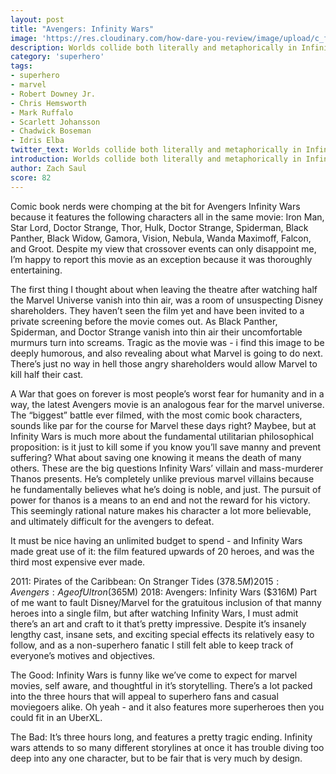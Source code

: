 ```yaml
---
layout: post
title: "Avengers: Infinity Wars"
image: 'https://res.cloudinary.com/how-dare-you-review/image/upload/c_fill,h_399,w_760/v1529037592/ZZ6069D5EB.jpg'
description: Worlds collide both literally and metaphorically in Infinity Wars - a comic book nerd's wet dream.
category: 'superhero'
tags: 
- superhero
- marvel
- Robert Downey Jr.
- Chris Hemsworth
- Mark Ruffalo
- Scarlett Johansson
- Chadwick Boseman
- Idris Elba
twitter_text: Worlds collide both literally and metaphorically in Infinity Wars - a comic book nerd's wet dream.  
introduction: Worlds collide both literally and metaphorically in Infinity Wars - a comic book nerd's wet dream.
author: Zach Saul
score: 82 
---
```



Comic book nerds were chomping at the bit for Avengers Infinity Wars because it features the following characters all in the same movie: Iron Man, Star Lord, Doctor Strange, Thor, Hulk, Doctor Strange, Spiderman, Black Panther, Black Widow, Gamora, Vision, Nebula, Wanda Maximoff, Falcon, and Groot. Despite my view that crossover events can only disappoint me, I’m happy to report this movie as an exception because it was thoroughly entertaining. 

The first thing I thought about when leaving the theatre after watching half the Marvel Universe vanish into thin air, was a room of unsuspecting Disney shareholders. They haven’t seen the film yet and have been invited to a private screening before the movie comes out. As Black Panther, Spiderman, and Doctor Strange vanish into thin air their uncomfortable murmurs turn into screams. Tragic as the movie was - i find this image to be deeply humorous, and also revealing about what Marvel is going to do next. There’s just no way in hell those angry shareholders would allow Marvel to kill half their cast.  

A War that goes on forever is most people’s worst fear for humanity and in a way, the latest Avengers movie is an analogous fear for the marvel universe. The “biggest” battle ever filmed, with the most comic book characters, sounds like par for the course for Marvel these days right? Maybee, but at Infinity Wars is much more about the fundamental utilitarian philosophical proposition: is it just to kill some if you know you’ll save manny and prevent suffering? What about saving one knowing it means the death of many others. These are the big questions Infinity Wars’ villain and mass-murderer Thanos presents. He’s completely unlike previous marvel villains because he fundamentally believes what he’s doing is noble, and just. The pursuit of power for thanos is a means to an end and not the reward for his victory. This seemingly rational nature makes his character a lot more believable, and ultimately difficult for the avengers to defeat. 

It must be nice having an unlimited budget to spend - and Infinity Wars made great use of it: the film featured upwards of 20 heroes, and was the third most expensive ever made. 

2011: Pirates of the Caribbean: On Stranger Tides ($378.5M)
2015: Avengers: Age of Ultron ($365M)
2018: Avengers: Infinity Wars ($316M)
Part of me want to fault Disney/Marvel for the gratuitous inclusion of that manny heroes into a single film, but after watching Infinity Wars, I must admit there’s an art and craft to it that’s pretty impressive. Despite it’s insanely lengthy cast, insane sets, and exciting special effects its relatively easy to follow, and as a non-superhero fanatic I still felt able to keep track of everyone’s motives and objectives. 

The Good: Infinity Wars is funny like we’ve come to expect for marvel movies, self aware, and thoughtful in it’s storytelling. There’s a lot packed into the three hours that will appeal to superhero fans and casual moviegoers alike. Oh yeah - and it also features more superheroes then you could fit in an UberXL.

The Bad: It’s three hours long, and features a pretty tragic ending. Infinity wars attends to so many different storylines at once it has trouble diving too deep into any one character, but to be fair that is very much by design.     
